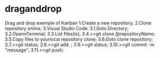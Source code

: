 # draganddrop
Drag and drop exemple of Kanban
1.Create a new repository;
2.Clone repository online;
3.Visual Studio Code:
3.1.Goto Directory;
3.2.OpennTerminal;
3.3.List files(ls);
3.4.>>git clone @repositoryName;
3.5.Copy files to yourlocal repository clone;
3.6.Goto clone repository;
3.7.>>git status;
3.8.>>git add. ;
3.9.>>git status;
3.10.>>git commit -m "message";
3.11.>>git push;
